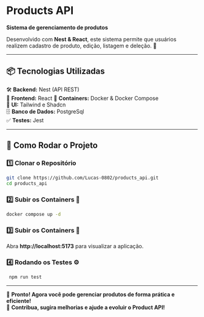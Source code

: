 # Products API  
**Sistema de gerenciamento de produtos**  

Desenvolvido com **Nest & React**, este sistema permite que usuários realizem cadastro de produto, edição, listagem e deleção. 🚀  

---

## 📦 Tecnologias Utilizadas  

🛠 **Backend:** Nest (API REST)  
🎨 **Frontend:** React
🐳 **Containers:** Docker & Docker Compose    
💎 **UI:** Tailwind e Shadcn  
 🗄 **Banco de Dados:** PostgreSql  
✅ **Testes:** Jest  

---

## 🚀 Como Rodar o Projeto  

### 1️⃣ Clonar o Repositório  
```bash
git clone https://github.com/Lucas-0802/products_api.git
cd products_api
```

### 2️⃣ Subir os Containers 🚢  
```bash
docker compose up -d
```

### 3️⃣ Subir os Containers 🚢  
Abra **http://localhost:5173** para visualizar a aplicação.  

### 4️⃣ Rodando os Testes ⚙️  
```bash
 npm run test
```  

---

🎯 **Pronto! Agora você pode gerenciar produtos de forma prática e eficiente!**  
🚀 **Contribua, sugira melhorias e ajude a evoluir o Product API!**  
